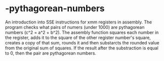 # -pythagorean-numbers
An introduction into SSE instructions for xmm registers in assembly. The program checks what pairs of numers (under 1000) are pythagorean numbers (c^2 = a^2 + b^2). The assembly function squares each number in the register, adds it to the square of the other register number's square,
creates a copy of that sum, rounds it and then substarcts the rounded value from the original sum of squares.
If the result after the substraction is equal to 0, then the pair are pythagorean numbers.


